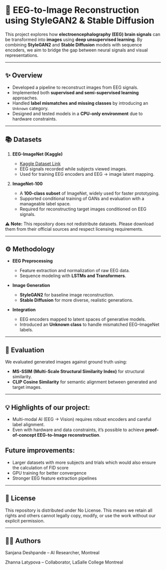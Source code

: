 # 🧠 EEG-to-Image Reconstruction using StyleGAN2 & Stable Diffusion

This project explores how **electroencephalography (EEG) brain signals** can be transformed into **images** using **deep unsupervised learning**. By combining **StyleGAN2** and **Stable Diffusion** models with sequence encoders, we aim to bridge the gap between neural signals and visual representations.

---

## ✨ Overview
- Developed a pipeline to reconstruct images from EEG signals.  
- Implemented both **supervised and semi-supervised learning** approaches.  
- Handled **label mismatches and missing classes** by introducing an `Unknown` category.  
- Designed and tested models in a **CPU-only environment** due to hardware constraints.  

---

## 📚 Datasets

1. **EEG-ImageNet (Kaggle)**  
   - [Kaggle Dataset Link](https://www.kaggle.com/datasets/zhannalucky/eeg-imagenet)  
   - EEG signals recorded while subjects viewed images.  
   - Used for training EEG encoders and EEG → image latent mapping.

2. **ImageNet-100**  
   - A **100-class subset** of ImageNet, widely used for faster prototyping.  
   - Supported conditional training of GANs and evaluation with a manageable label space.  
   - Required for reconstructing target images conditioned on EEG signals.

⚠️ **Note:** This repository does not redistribute datasets. Please download them from their official sources and respect licensing requirements.

---

## ⚙️ Methodology

- **EEG Preprocessing**  
  - Feature extraction and normalization of raw EEG data.  
  - Sequence modeling with **LSTMs and Transformers**.  

- **Image Generation**  
  - **StyleGAN2** for baseline image reconstruction.  
  - **Stable Diffusion** for more diverse, realistic generations.  

- **Integration**  
  - EEG encoders mapped to latent spaces of generative models.  
  - Introduced an **Unknown class** to handle mismatched EEG–ImageNet labels.  

---

## 🔬 Evaluation

We evaluated generated images against ground truth using:  
- **MS-SSIM (Multi-Scale Structural Similarity Index)** for structural similarity.  
- **CLIP Cosine Similarity** for semantic alignment between generated and target images.  

---

## 💡 Highlights of our project:

- Multi-modal AI (EEG → Vision) requires robust encoders and careful label alignment.  
- Even with hardware and data constraints, it’s possible to achieve **proof-of-concept EEG-to-Image reconstruction**.
  
## Future improvements:  
  - Larger datasets with more subjects and trials which would also ensure the calculation of FID score
  - GPU training for better convergence  
  - Stronger EEG feature extraction pipelines  

---

## 📜 License

This repository is distributed under No License.
This means we retain all rights and others cannot legally copy, modify, or use the work without our explicit permission.


---

## 👩‍💻 Authors

Sanjana Deshpande – AI Researcher, Montreal

Zhanna Latypova – Collaborator, LaSalle College Montreal 
